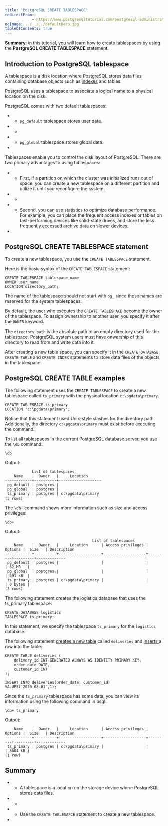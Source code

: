 ```yaml
---
title: 'PostgreSQL CREATE TABLESPACE'
redirectFrom: 
            - https://www.postgresqltutorial.com/postgresql-administration/postgresql-create-tablespace/
ogImage: ../../../defaultHero.jpg
tableOfContents: true
---
```


**Summary**: in this tutorial, you will learn how to create tablespaces by using the **PostgreSQL CREATE TABLESPACE** statement.



## Introduction to PostgreSQL tablespace



A tablespace is a disk location where PostgreSQL stores data files containing database objects such as [indexes](https://www.postgresqltutorial.com/postgresql-indexes/) and tables.



PostgreSQL uses a tablespace to associate a logical name to a physical location on the disk.



PostgreSQL comes with two default tablespaces:



- - `pg_default` tablespace stores user data.
- -
- - `pg_global` tablespace stores global data.
- 


Tablespaces enable you to control the disk layout of PostgreSQL. There are two primary advantages to using tablespaces:



- - First, if a partition on which the cluster was initialized runs out of space, you can create a new tablespace on a different partition and utilize it until you reconfigure the system.
- -
- - Second, you can use statistics to optimize database performance. For example, you can place the frequent access indexes or tables on fast-performing devices like solid-state drives, and store the less frequently accessed archive data on slower devices.
- 


## PostgreSQL CREATE TABLESPACE statement



To create a new tablespace, you use the `CREATE TABLESPACE` statement.



Here is the basic syntax of the `CREATE TABLESPACE` statement:



```
CREATE TABLESPACE tablespace_name
OWNER user_name
LOCATION directory_path;
```



The name of the tablespace should not start with `pg_` since these names are reserved for the system tablespaces.



By default, the user who executes the `CREATE TABLESPACE` become the owner of the tablespace. To assign ownership to another user, you specify it after the `OWNER` keyword.



The `directory_path` is the absolute path to an empty directory used for the tablespace. PostgreSQL system users must have onwership of this directory to read from and write data into it.



After creating a new table space, you can specify it in the `CREATE DATABASE`, `CREATE TABLE` and `CREATE INDEX` statements to store data files of the objects in the tablespace.



## PostgreSQL CREATE TABLE examples



The following statement uses the `CREATE TABLESPACE` to create a new tablespace called `ts_primary` with the physical location `c:\pgdata\primary`.



```
CREATE TABLESPACE ts_primary
LOCATION 'c:\pgdata\primary';
```



Notice that this statement used Unix-style slashes for the directory path. Additionally, the directory `c:\pgdata\primary` must exist before executing the command.



To list all tablespaces in the current PostgreSQL database server, you use the `\db` command:



```
\db
```



Output:



```
            List of tablespaces
    Name    |  Owner   |     Location
------------+----------+-------------------
 pg_default | postgres |
 pg_global  | postgres |
 ts_primary | postgres | c:\pgdata\primary
(3 rows)
```



The `\db+` command shows more information such as size and access privileges:



```
\db+
```



Output:



```
                                       List of tablespaces
    Name    |  Owner   |     Location      | Access privileges | Options |  Size   | Description
------------+----------+-------------------+-------------------+---------+---------+-------------
 pg_default | postgres |                   |                   |         | 62 MB   |
 pg_global  | postgres |                   |                   |         | 591 kB  |
 ts_primary | postgres | c:\pgdata\primary |                   |         | 0 bytes |
(3 rows)
```



The following statement creates the logistics database that uses the ts_primary tablespace:



```
CREATE DATABASE logistics
TABLESPACE ts_primary;
```



In this statement, we specify the tablespace `ts_primary` for the `logistics` database.



The following statement [creates a new table](https://www.postgresqltutorial.com/postgresql-tutorial/postgresql-create-table/) called `deliveries` and [inserts ](https://www.postgresqltutorial.com/postgresql-tutorial/postgresql-insert/)a row into the table:



```
CREATE TABLE deliveries (
    delivery_id INT GENERATED ALWAYS AS IDENTITY PRIMARY KEY,
    order_date DATE,
    customer_id INT
);

INSERT INTO deliveries(order_date, customer_id)
VALUES('2020-08-01',1);
```



Since the `ts_primary` tablespace has some data, you can view its information using the following command in psql:



```
\db+ ts_primary
```



Output:



```
    Name    |  Owner   |     Location      | Access privileges | Options |  Size   | Description
------------+----------+-------------------+-------------------+---------+---------+-------------
 ts_primary | postgres | c:\pgdata\primary |                   |         | 8004 kB |
(1 row)
```



## Summary



- - A tablespace is a location on the storage device where PostgreSQL stores data files.
- -
- - Use the `CREATE TABLESAPCE` statement to create a new tablespace.
- 
